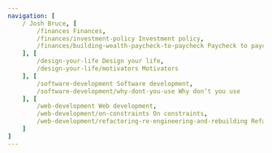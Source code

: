 ```yaml
---
navigation: [
	/ Josh Bruce, [
		/finances Finances,
		/finances/investment-policy Investment policy,
		/finances/building-wealth-paycheck-to-paycheck Paycheck to paycheck
	], [
		/design-your-life Design your life,
		/design-your-life/motivators Motivators
	], [
	    /software-development Software development,
	    /software-development/why-dont-you-use Why donʼt you use
	], [
		/web-development Web development,
		/web-development/on-constraints On constraints,
		/web-development/refactoring-re-engineering-and-rebuilding Refactoring\ re-engineering\ and rebuilding
	]
]
---
```

